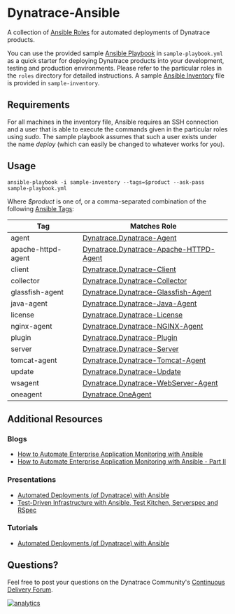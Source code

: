 # Dynatrace-Ansible

A collection of [Ansible Roles](http://docs.ansible.com/playbooks_roles.html) for automated deployments of Dynatrace products.

You can use the provided sample [Ansible Playbook](http://docs.ansible.com/playbooks.html) in ```sample-playbook.yml``` as a quick starter for deploying Dynatrace products into your development, testing and production environments. Please refer to the particular roles in the ```roles``` directory for detailed instructions. A sample [Ansible Inventory](http://docs.ansible.com/intro_inventory.html) file is provided in ```sample-inventory```.

## Requirements

For all machines in the inventory file, Ansible requires an SSH connection and a user that is able to execute the commands given in the particular roles using *sudo*. The sample playbook assumes that such a user exists under the name *deploy* (which can easily be changed to whatever works for you).

## Usage

```
ansible-playbook -i sample-inventory --tags=$product --ask-pass sample-playbook.yml
```

Where *$product* is one of, or a comma-separated combination of the following [Ansible Tags](http://docs.ansible.com/playbooks_tags.html):

| Tag                | Matches Role |
|--------------------|--------------|
| agent              | [Dynatrace.Dynatrace-Agent](https://galaxy.ansible.com/Dynatrace/Dynatrace-Agent) |
| apache-httpd-agent | [Dynatrace.Dynatrace-Apache-HTTPD-Agent](https://galaxy.ansible.com/Dynatrace/Dynatrace-Apache-HTTPD-Agent) |
| client             | [Dynatrace.Dynatrace-Client](https://galaxy.ansible.com/Dynatrace/Dynatrace-Client) |
| collector          | [Dynatrace.Dynatrace-Collector](https://galaxy.ansible.com/Dynatrace/Dynatrace-Collector) |
| glassfish-agent    | [Dynatrace.Dynatrace-Glassfish-Agent](https://galaxy.ansible.com/Dynatrace/Dynatrace-Glassfish-Agent) |
| java-agent         | [Dynatrace.Dynatrace-Java-Agent](https://galaxy.ansible.com/Dynatrace/Dynatrace-Java-Agent) |
| license            | [Dynatrace.Dynatrace-License](https://galaxy.ansible.com/Dynatrace/Dynatrace-License) |
| nginx-agent        | [Dynatrace.Dynatrace-NGINX-Agent](https://galaxy.ansible.com/Dynatrace/Dynatrace-NGINX-Agent) |
| plugin             | [Dynatrace.Dynatrace-Plugin](https://galaxy.ansible.com/Dynatrace/Dynatrace-Plugin) |
| server             | [Dynatrace.Dynatrace-Server](https://galaxy.ansible.com/Dynatrace/Dynatrace-Server) |
| tomcat-agent       | [Dynatrace.Dynatrace-Tomcat-Agent](https://galaxy.ansible.com/Dynatrace/Dynatrace-Tomcat-Agent) |
| update             | [Dynatrace.Dynatrace-Update](https://galaxy.ansible.com/Dynatrace/Dynatrace-Update) |
| wsagent            | [Dynatrace.Dynatrace-WebServer-Agent](https://galaxy.ansible.com/Dynatrace/Dynatrace-WebServer-Agent) |
| oneagent        | [Dynatrace.OneAgent](https://galaxy.ansible.com/Dynatrace/OneAgent) |

## Additional Resources

### Blogs

- [How to Automate Enterprise Application Monitoring with Ansible](http://apmblog.dynatrace.com/2015/03/04/how-to-automate-enterprise-application-monitoring-with-ansible/)
- [How to Automate Enterprise Application Monitoring with Ansible - Part II](http://apmblog.dynatrace.com/2015/04/23/how-to-automate-enterprise-application-monitoring-with-ansible-part-ii/)

### Presentations

- [Automated Deployments (of Dynatrace) with Ansible](http://www.slideshare.net/MartinEtmajer/automated-deployments-with-ansible)
- [Test-Driven Infrastructure with Ansible, Test Kitchen, Serverspec and RSpec](http://www.slideshare.net/MartinEtmajer/testing-ansible-roles-with-test-kitchen-serverspec-and-rspec-48185017)

### Tutorials

- [Automated Deployments (of Dynatrace) with Ansible](https://community.compuwareapm.com/community/display/LEARN/Tutorials+on+Automated+Deployments#TutorialsonAutomatedDeployments-ansible)

## Questions?

Feel free to post your questions on the Dynatrace Community's [Continuous Delivery Forum](https://answers.dynatrace.com/spaces/148/open-q-a_2.html?topics=continuous%20delivery).

[![analytics](https://www.google-analytics.com/collect?v=1&t=pageview&_s=1&dl=https%3A%2F%2Fgithub.com%2FdynaTrace&dp=%2FDynatrace-Ansible&dt=Dynatrace-Ansible&_u=Dynatrace~&cid=github.com%2FdynaTrace&tid=UA-54510554-5&aip=1)]()
